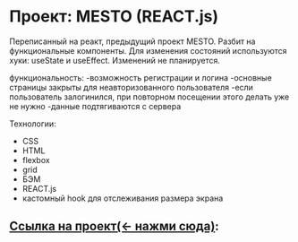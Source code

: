 # Проект: MESTO (REACT.js)

Переписанный на реакт, предыдущий проект MESTO.
Разбит на функциональные компоненты.
Для изменения состояний используются хуки: useState и useEffect.
Изменений не планируется.

функциональность:
-возможность регистрации и логина
-основные страницы закрыты для неавторизованного пользователя
-если пользователь залогинился, при повторном посещении этого делать уже не нужно
-данные подтягиваются с сервера

Технологии: 

 - CSS
 - HTML
 - flexbox
 - grid
 - БЭМ
 - REACT.js
 - кастомный hook для отслеживания размера экрана


## [Ссылка на проект(<- нажми сюда)](https://rodiontazetdinov.github.io/react-mesto-auth/):
